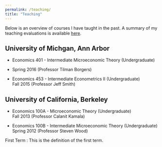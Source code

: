 ```yaml
---
permalink: /teaching/
title: "Teaching"
---
```

Below is an overview of courses I have taught in the past. A summary of my teaching evaluations is available [here](/assets/teaching/Cole_Teaching_Summary.pdf).

## University of Michgan, Ann Arbor ##
* Economics 401 - Intermediate Microeconomic Theory (Undergraduate)  
* Spring 2016 (Professor Tilman Borgers)  

* Economics 453 - Intermediate Econometrics II (Undergraduate)  
 Fall 2015 (Professor Jeff Smith)  

## University of California, Berkeley ##
* Economics 100A - Microeconomic Theory (Undergraduate)  
  Fall 2013 (Professor Calanit Kamala)  

* Economics 100B - Intermediate Microeconomic Theory (Undergraduate)  
  Spring 2012 (Professor Steven Wood)  
  

First Term 
: This is the definition of the first term.

